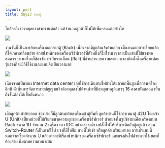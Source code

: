 ```yaml
---
layout: post
title: day13 ย้ายตู้
---
```

ใกล้จะถึงช่วงหยุดยาวสงกรานต์แล้ว แต่จำนวนลูกค้าก็ไม่ได้เพิ่ม-ลดแต่อย่างใด

![](https://lh3.googleusercontent.com/-gvfR-oSoNmw/U0ZTrlwlwKI/AAAAAAAAEmc/ABUFYMR1H3w/w1313-h985-no/IMG_20140410_151639.jpg)

งานวันนี้เป็นการย้ายเครื่องออกจากตู้ (Rack) เนื่องจากมีลูกค้าแจ้งย้ายออก เมื่องานเอกสารเรียบแล้วก็ได้เวลาเคลื่อนย้าย ด้วยน้ำหนักของเครื่องเซิร์ฟเวอร์ที่ตัวหนึ่งก็ไม่ใช่เบาๆ เลยเป็นงานที่ใช้แรงพอสมควร บางเครื่องก็ต้องจัดการกับรางเลื่อน (Rail) ที่ช่วยอำนวยความสะดวกเวลาติดตั้งซึ่งเครื่องแต่ละรุ่นรางก็จะมีวิธีใช้งานละแบบจึงเสียเวลามาก

![](https://lh5.googleusercontent.com/-NyRsB_yWgCQ/U0Yj4HZx6XI/AAAAAAAAEoc/S1UkODH-1gE/w1351-h985-no/IMG_20140410_115318.jpg)

เนื่องจากเป็นห้อง Internet data center เลยใช้การเดินสายไฟข้างใต้แล้วยกพื้นสูงเพื่อวางเครื่องอีกที ดังนั้นการจัดการสายสัญญาณจึงต้องมุดลงไปด้านล่างที่มีลมอุณหภูมิแถวๆ 16 องศาพัดตลอด เย็นถึงขั้นต้องใส่เสื้อกันหนาว

![](https://lh5.googleusercontent.com/-PvKg1NoWcks/U0YfP-Dc-kI/AAAAAAAAEmk/RwO4ZW-c0sQ/w1313-h985-no/IMG_20140410_113325.jpg)

เมื่อลูกค้าเก่าย้ายออก ช่วงบ่ายก็มีลูกค้ามาย้ายเครื่องเข้าตู้ทันที ลูกค้าท่านนี้ใช้การเหมาตู้ 42U โดยเจ้า U (Unit) เป็นหน่วยที่ใช้เรียกขนาดความสูงของเครื่องเซิร์ฟเวอร์ ตัวอย่างในรูปข้างบนคือเครื่องแบบ Rack ขนาด 1U จำนวน 2 เครื่อง ทาง IDC อย่างเราจะมีรางปลั๊กไฟให้บริการติดกับตู้อยู่แล้ว ส่วน Switch-Router ก็เป็นกรณีไป บางที่มีให้ยืม บางที่ให้เช่า หรือลูกค้าเตรียมมาเอง การเช่าแบบนี้นอกจากเรื่องจำนวน U แล้วอาจจะมีเรื่องน้ำหนักของเครื่องเซิร์ฟเวอร์ และแรงดันไฟด้วยหากใช้เยอะก็ต้องจ่ายเพิ่มตามความเหมาะสม
